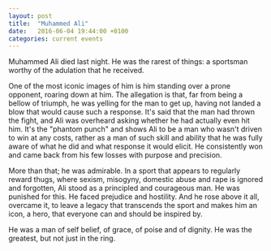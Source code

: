 ```yaml
---
layout: post
title:  "Muhammed Ali"
date:   2016-06-04 19:44:00 +0100
categories: current events
---
```

Muhammed Ali died last night. He was the rarest of things: a sportsman worthy of the adulation that he received.

One of the most iconic images of him is him standing over a prone opponent, roaring down at him. The allegation is that, far from being a bellow of triumph, he was yelling for the man to get up, having not landed a blow that would cause such a response. It's said that the man had thrown the fight, and Ali was overheard asking whether he had actually even hit him. It's the "phantom punch" and shows Ali to be a man who wasn't driven to win at any costs, rather as a man of such skill and ability that he was fully aware of what he did and what response it would elicit. He consistently won and came back from his few losses with purpose and precision.

More than that; he was admirable. In a sport that appears to regularly reward thugs, where sexism, misogyny, domestic abuse and rape is ignored and forgotten, Ali stood as a principled and courageous man. He was punished for this. He faced prejudice and hostility. And he rose above it all, overcame it, to leave a legacy that transcends the sport and makes him an icon, a hero, that everyone can and should be inspired by.

He was a man of self belief, of grace, of poise and of dignity. He was the greatest, but not just in the ring.
